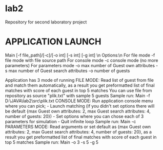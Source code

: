 # lab2
Repository for second laboratory project
# APPLICATION LAUNCH

Main [-f file_path]/[-c]/[-o int] [-s int] [-g int] \n
Options:\n
  For file mode
  -f file mode with file source path
  For console mode
  -c console mode (no more parameters)
  For parameters mode
  -o max number of Guest own attributes
  -s max number of Guest search attributes
  -o number of guests

Application has 3 mode of running
FILE MODE:
  Read list of guest from file and match them automatically, as a result you get preformatted list of final matches with score of each guest in top 5 matches
  You can use file from repository as source "plik.txt" with sample 5 guests
  Sample run: Main -f D:\JAVA\lab2\src\plik.txt
CONSOLE MODE:
  Run application console menu where you can pick;
    - Launch matching (if you didn't set options there will be default {max Guest own attributes: 2, max Guest search attributes: 4, number of guests: 20})
    - Set options where you can chose each of 3 parameters for simulation
    - Quit infinite loop 
  Sample run: Main -c
PARAMETERS MODE:
  Read arguments or set default as {max Guest own attributes: 2, max Guest search attributes: 4, number of guests: 20}, as a result you get preformatted list of final matches with score of each guest in top 5 matches 
  Sample run: Main -o 3 -s 5 -g 5
